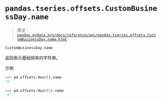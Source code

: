 # `pandas.tseries.offsets.CustomBusinessDay.name`

> 原文：[`pandas.pydata.org/docs/reference/api/pandas.tseries.offsets.CustomBusinessDay.name.html`](https://pandas.pydata.org/docs/reference/api/pandas.tseries.offsets.CustomBusinessDay.name.html)

```py
CustomBusinessDay.name
```

返回表示基础频率的字符串。

示例

```py
>>> pd.offsets.Hour().name
'h' 
```

```py
>>> pd.offsets.Hour(5).name
'h' 
```

